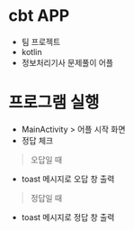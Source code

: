 # cbt APP
* 팀 프로젝트
* kotlin
* 정보처리기사 문제풀이 어플

# 프로그램 실행
* MainActivity > 어플 시작 화면
* 정답 체크 
> 오답일 때
  * toast 메시지로 오답 창 출력
> 정답일 때
  * toast 메시지로 정답 창 출력
